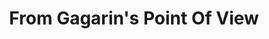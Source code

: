 ---
title: From Gagarin's Point Of View
artist: Esbjörn Svensson Trio
layout: score
permalink: /sheet-music/gargarin
musescore-uri: user/28061512/scores/6453769
youtube-uri: t2kdBtSVCig
description: Sheet Music Score Partitura
---